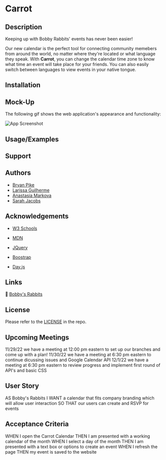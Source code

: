 
# Carrot
## Description
Keeping up with Bobby Rabbits' events has never been easier!

Our new calendar is the perfect tool for connecting community memebers from around the world, no matter where they're located or what language they speak. With **Carrot**, you can change the calendar time zone to know what time an event will take place for your friends. You can also easily switch between languages to view events in your native tongue.

## Installation

## Mock-Up

The following gif shows the web application's appearance and functionality:

![App Screenshot](./assets/images/demo.gif)

## Usage/Examples



## Support

<!-- For support, email larigens@gmail.com  -->

## Authors

- [Bryan Pike](https://github.com/thebobfather2)
- [Larissa Guilherme](https://github.com/larigens)
- [Anastasia Markova](https://github.com/mriya20)
- [Sarah Jacobs](https://github.com/sarahgjacobs)

## Acknowledgements

- [W3 Schools](https://www.w3schools.com)

- [MDN](https://developer.mozilla.org/en-US/)
  
- [JQuery](https://api.jquery.com/)

- [Boostrap](https://getbootstrap.com/docs/5.2/getting-started/introduction/)
  
- [Day.js](https://day.js.org/docs/en/display/format)

## Links

🔗 [Bobby's Rabbits](https://www.bobbyrabbits.com/)

## License

Please refer to the [LICENSE](https://choosealicense.com/licenses/mit/) in the repo.

## Upcoming Meetings
11/29/22 we have a meeting at 12:00 pm eastern to set up our branches and come up with a plan!
11/30/22 we have a meeting at 6:30 pm eastern to continue dicussing issues and Google Calendar API
12/1/22 we have a meeting at 6:30 pm eastern to review progress and implement first round of API's and basic CSS

## User Story

AS Bobby's Rabbits
I WANT a calendar that fits company branding which will allow user interaction
SO THAT our users can create and RSVP for events

## Acceptance Criteria
WHEN I open the Carrot Calendar
THEN I am presented with a working calendar of the month
WHEN I select a day of the month
THEN I am presented with a text box or options to create an event
WHEN I refresh the page
THEN my event is saved to the website
